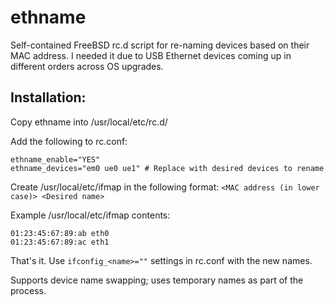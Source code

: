 # ethname
Self-contained FreeBSD rc.d script for re-naming devices based on their MAC address. I needed it due to USB Ethernet devices coming up in different orders across OS upgrades.

## Installation:
Copy ethname into /usr/local/etc/rc.d/

Add the following to rc.conf:
```
ethname_enable="YES"
ethname_devices="em0 ue0 ue1" # Replace with desired devices to rename
```
Create /usr/local/etc/ifmap in the following format: `<MAC address (in lower case)> <Desired name>`

Example /usr/local/etc/ifmap contents:
```
01:23:45:67:89:ab eth0
01:23:45:67:89:ac eth1
```
That's it. Use `ifconfig_<name>=""` settings in rc.conf with the new names.

Supports device name swapping; uses temporary names as part of the process.
